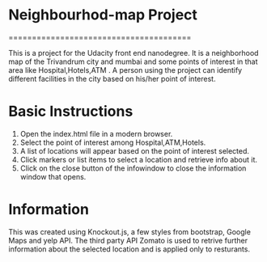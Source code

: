 # Neighbourhod-map Project
=======================================

This is a project for the Udacity front end nanodegree.  It is a neighborhood map of the Trivandrum city and mumbai and some points of interest in that area like Hospital,Hotels,ATM . A person using the project can identify different facilities in the city based on his/her point of interest.

# Basic Instructions
1. Open the index.html file in a modern browser.
2. Select the point of interest among Hospital,ATM,Hotels.
3. A list of locations will appear based on the point of interest selected.
4. Click markers or list items to select a location and retrieve info about it.
5. Click  on the close button of the infowindow to close the information window that opens.

# Information
This was created using Knockout.js, a few styles from bootstrap, Google Maps and yelp API. 
The third party API Zomato is used to retrive further information about the selected location and is applied only to resturants.




